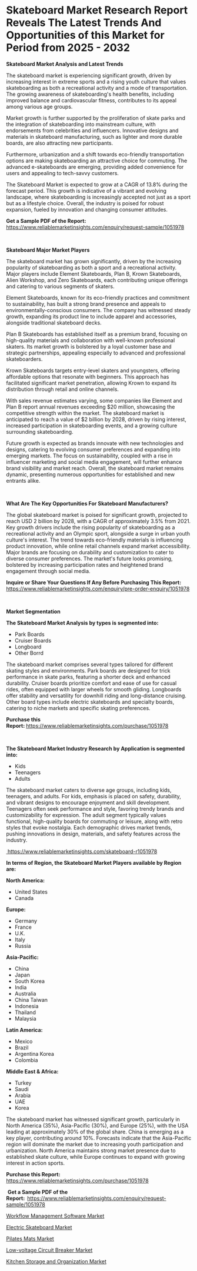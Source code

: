 <p><h1>Skateboard Market Research Report Reveals The Latest Trends And Opportunities of this Market for Period from 2025 - 2032</h1></p><p><strong>Skateboard Market Analysis and Latest Trends</strong></p>
<p><p>The skateboard market is experiencing significant growth, driven by increasing interest in extreme sports and a rising youth culture that values skateboarding as both a recreational activity and a mode of transportation. The growing awareness of skateboarding's health benefits, including improved balance and cardiovascular fitness, contributes to its appeal among various age groups.</p><p>Market growth is further supported by the proliferation of skate parks and the integration of skateboarding into mainstream culture, with endorsements from celebrities and influencers. Innovative designs and materials in skateboard manufacturing, such as lighter and more durable boards, are also attracting new participants. </p><p>Furthermore, urbanization and a shift towards eco-friendly transportation options are making skateboarding an attractive choice for commuting. The advanced e-skateboards are emerging, providing added convenience for users and appealing to tech-savvy customers.</p><p>The Skateboard Market is expected to grow at a CAGR of 13.8% during the forecast period. This growth is indicative of a vibrant and evolving landscape, where skateboarding is increasingly accepted not just as a sport but as a lifestyle choice. Overall, the industry is poised for robust expansion, fueled by innovation and changing consumer attitudes.</p></p>
<p><strong>Get a Sample PDF of the Report:&nbsp;</strong> <a href="https://www.reliablemarketinsights.com/enquiry/request-sample/1051978?utm_campaign=2176&utm_medium=2&utm_source=Github&utm_content=ia&utm_term=05022025&utm_id=skateboard">https://www.reliablemarketinsights.com/enquiry/request-sample/1051978</a></p>
<p>&nbsp;</p>
<p><strong>Skateboard Major Market Players</strong></p>
<p><p>The skateboard market has grown significantly, driven by the increasing popularity of skateboarding as both a sport and a recreational activity. Major players include Element Skateboards, Plan B, Krown Skateboards, Alien Workshop, and Zero Skateboards, each contributing unique offerings and catering to various segments of skaters.</p><p>Element Skateboards, known for its eco-friendly practices and commitment to sustainability, has built a strong brand presence and appeals to environmentally-conscious consumers. The company has witnessed steady growth, expanding its product line to include apparel and accessories, alongside traditional skateboard decks.</p><p>Plan B Skateboards has established itself as a premium brand, focusing on high-quality materials and collaboration with well-known professional skaters. Its market growth is bolstered by a loyal customer base and strategic partnerships, appealing especially to advanced and professional skateboarders.</p><p>Krown Skateboards targets entry-level skaters and youngsters, offering affordable options that resonate with beginners. This approach has facilitated significant market penetration, allowing Krown to expand its distribution through retail and online channels.</p><p>With sales revenue estimates varying, some companies like Element and Plan B report annual revenues exceeding $20 million, showcasing the competitive strength within the market. The skateboard market is anticipated to reach a value of $2 billion by 2028, driven by rising interest, increased participation in skateboarding events, and a growing culture surrounding skateboarding.</p><p>Future growth is expected as brands innovate with new technologies and designs, catering to evolving consumer preferences and expanding into emerging markets. The focus on sustainability, coupled with a rise in influencer marketing and social media engagement, will further enhance brand visibility and market reach. Overall, the skateboard market remains dynamic, presenting numerous opportunities for established and new entrants alike.</p></p>
<p>&nbsp;</p>
<p><strong>What Are The Key Opportunities For Skateboard Manufacturers?</strong></p>
<p><p>The global skateboard market is poised for significant growth, projected to reach USD 2 billion by 2028, with a CAGR of approximately 3.5% from 2021. Key growth drivers include the rising popularity of skateboarding as a recreational activity and an Olympic sport, alongside a surge in urban youth culture's interest. The trend towards eco-friendly materials is influencing product innovation, while online retail channels expand market accessibility. Major brands are focusing on durability and customization to cater to diverse consumer preferences. The market's future looks promising, bolstered by increasing participation rates and heightened brand engagement through social media.</p></p>
<p><strong>Inquire or Share Your Questions If Any Before Purchasing This Report:</strong> <a href="https://www.reliablemarketinsights.com/enquiry/pre-order-enquiry/1051978?utm_campaign=2176&utm_medium=2&utm_source=Github&utm_content=ia&utm_term=05022025&utm_id=skateboard">https://www.reliablemarketinsights.com/enquiry/pre-order-enquiry/1051978</a></p>
<p>&nbsp;</p>
<p><strong>Market Segmentation</strong></p>
<p><strong>The Skateboard Market Analysis by types is segmented into:</strong></p>
<p><ul><li>Park Boards</li><li>Cruiser Boards</li><li>Longboard</li><li>Other Borrd</li></ul></p>
<p><p>The skateboard market comprises several types tailored for different skating styles and environments. Park boards are designed for trick performance in skate parks, featuring a shorter deck and enhanced durability. Cruiser boards prioritize comfort and ease of use for casual rides, often equipped with larger wheels for smooth gliding. Longboards offer stability and versatility for downhill riding and long-distance cruising. Other board types include electric skateboards and specialty boards, catering to niche markets and specific skating preferences.</p></p>
<p><strong>Purchase this Report:&nbsp;</strong><a href="https://www.reliablemarketinsights.com/purchase/1051978?utm_campaign=2176&utm_medium=2&utm_source=Github&utm_content=ia&utm_term=05022025&utm_id=skateboard">https://www.reliablemarketinsights.com/purchase/1051978</a></p>
<p>&nbsp;</p>
<p><strong>The Skateboard Market Industry Research by Application is segmented into:</strong></p>
<p><ul><li>Kids</li><li>Teenagers</li><li>Adults</li></ul></p>
<p><p>The skateboard market caters to diverse age groups, including kids, teenagers, and adults. For kids, emphasis is placed on safety, durability, and vibrant designs to encourage enjoyment and skill development. Teenagers often seek performance and style, favoring trendy brands and customizability for expression. The adult segment typically values functional, high-quality boards for commuting or leisure, along with retro styles that evoke nostalgia. Each demographic drives market trends, pushing innovations in design, materials, and safety features across the industry.</p></p>
<p><a href="https://www.reliablemarketinsights.com/skateboard-r1051978?utm_campaign=2176&utm_medium=2&utm_source=Github&utm_content=ia&utm_term=05022025&utm_id=skateboard">&nbsp;https://www.reliablemarketinsights.com/skateboard-r1051978</a></p>
<p><strong>In terms of Region, the Skateboard Market Players available by Region are:</strong></p>
<p>
    <p> <strong> North America: </strong>
        <ul>
            <li>United States</li>
            <li>Canada</li>
        </ul>
        </p> 
    <p> <strong> Europe: </strong>
        <ul>
            <li>Germany</li>
            <li>France</li>
            <li>U.K.</li>
            <li>Italy</li>
            <li>Russia</li>
        </ul>
        </p> 
    <p> <strong> Asia-Pacific: </strong>
        <ul>
            <li>China</li>
            <li>Japan</li>
            <li>South Korea</li>
            <li>India</li>
            <li>Australia</li>
            <li>China Taiwan</li>
            <li>Indonesia</li>
            <li>Thailand</li>
            <li>Malaysia</li>
        </ul>
        </p> 
    <p> <strong> Latin America: </strong>
        <ul>
            <li>Mexico</li>
            <li>Brazil</li>
            <li>Argentina Korea</li>
            <li>Colombia</li>
        </ul>
        </p> 
    <p> <strong> Middle East & Africa: </strong>
        <ul>
            <li>Turkey</li>
            <li>Saudi</li>
            <li>Arabia</li>
            <li>UAE</li>
            <li>Korea</li>
        </ul>
    </p>
    </p>
<p><p>The skateboard market has witnessed significant growth, particularly in North America (35%), Asia-Pacific (30%), and Europe (25%), with the USA leading at approximately 30% of the global share. China is emerging as a key player, contributing around 10%. Forecasts indicate that the Asia-Pacific region will dominate the market due to increasing youth participation and urbanization. North America maintains strong market presence due to established skate culture, while Europe continues to expand with growing interest in action sports.</p></p>
<p><strong>Purchase this Report: </strong><a href="https://www.reliablemarketinsights.com/purchase/1051978?utm_campaign=2176&utm_medium=2&utm_source=Github&utm_content=ia&utm_term=05022025&utm_id=skateboard">https://www.reliablemarketinsights.com/purchase/1051978</a></p>
<p>&nbsp;<strong>Get a Sample PDF of the Report:&nbsp;&nbsp;</strong><a href="https://www.reliablemarketinsights.com/enquiry/request-sample/1051978?utm_campaign=2176&utm_medium=2&utm_source=Github&utm_content=ia&utm_term=05022025&utm_id=skateboard">https://www.reliablemarketinsights.com/enquiry/request-sample/1051978</a></p>
<p><strong></strong></p>
<p><p><a href="https://www.linkedin.com/pulse/workflow-management-software-market-global-regional-analysis-ffjee?utm_campaign=2176&utm_medium=2&utm_source=Github&utm_content=ia&utm_term=05022025&utm_id=skateboard">Workflow Management Software Market</a></p><p><a href="https://www.linkedin.com/pulse/strategic-analysis-electric-skateboard-market-2025-2032-growth-xlmle?utm_campaign=2176&utm_medium=2&utm_source=Github&utm_content=ia&utm_term=05022025&utm_id=skateboard">Electric Skateboard Market</a></p><p><a href="https://github.com/delindacallegari68/Market-Research-Report-List-1/blob/main/pilates-mats-market.md?utm_campaign=2176&utm_medium=2&utm_source=Github&utm_content=ia&utm_term=05022025&utm_id=skateboard">Pilates Mats Market</a></p><p><a href="https://www.linkedin.com/pulse/broad-overview-low-voltage-circuit-breaker-market-size-industry-irohe?utm_campaign=2176&utm_medium=2&utm_source=Github&utm_content=ia&utm_term=05022025&utm_id=skateboard">Low-voltage Circuit Breaker Market</a></p><p><a href="https://www.linkedin.com/pulse/kitchen-storage-organization-industry-forecast-report-key-48khe?utm_campaign=2176&utm_medium=2&utm_source=Github&utm_content=ia&utm_term=05022025&utm_id=skateboard">Kitchen Storage and Organization Market</a></p></p>